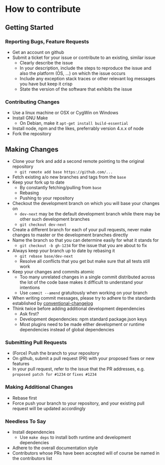 
# How to contribute


## Getting Started


### Reporting Bugs, Feature Requests

* Get an account on github
* Submit a ticket for your issue or contribute to an existing, similar issue
    * Clearly describe the issue
    * In your description, include the steps to reproduce the issue and also the platform (OS, ...) on which the issue occurs
    * Include any exception stack traces or other relevant log messages you have but keep it crisp
    * State the version of the software that exhibits the issue


### Contributing Changes

* Use a linux machine or OSX or CygWin on Windows
* Install GNU Make
    * On Debian, make it `apt-get install build-essential`
* Install node, npm and the likes, preferrably version 4.x.x of node
* Fork the repository


## Making Changes

* Clone your fork and add a second remote pointing to the original repository
    * `git remote add base https://github.com/...`
* Fetch existing a/o new branches and tags from the `base`
* Keep your fork up to date
    * By constantly fetching/pulling from `base`
    * Rebasing
    * Pushing to your repository
* Checkout the development branch on which you will base your changes on
    * `dev-next` may be the default development branch while there may be other such development branches
    * `git checkout dev-next`
* Create a different branch for each of your pull requests, never make changes to master or the development branches directly
* Name the branch so that you can determine easily for what it stands for
    * `git checkout -b gh-1234` for the issue that you are about to fix
* Always keep your branch up to date by rebasing it
    * `git rebase base/dev-next`
    * Resolve all conflicts that you get but make sure that all tests still work
* Keep your changes and commits atomic
    * Too many unrelated changes in a single commit distributed across the lot of the code base makes it difficult to understand your intentions
    * Use `commit --amend` gratuitously when working on your branch
* When writing commit messages, please try to adhere to the standards established by [conventional-changelog](https://github.com/ajoslin/conventional-changelog)
* Think twice before adding additional development dependencies
    * Ask first?
    * Development dependencies: npm standard package.json keys
    * Most plugins need to be made either development or runtime dependencies instead of global dependencies


### Submitting Pull Requests

* (Force) Push the branch to your repository 
* On github, submit a pull request (PR) with your proposed fixes or new features
* In your pull request, refer to the issue that the PR addresses, e.g. `proposed patch for #1234` or `fixes #1234`


### Making Additional Changes

* Rebase first
* Force push your branch to your repository, and your existing pull request will be updated accordingly


### Needless To Say

* Install dependencies
    * Use `make deps` to install both runtime and development dependencies
* Adhere to the overall documentation style
* Contributors whose PRs have been accepted will of course be named in the contributors list

